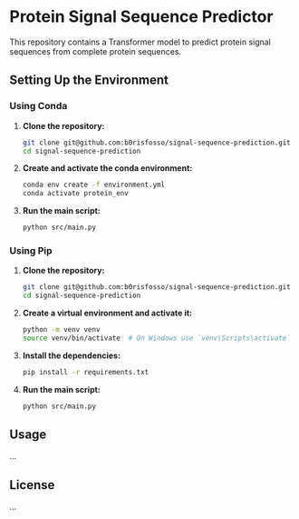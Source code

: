 # Protein Signal Sequence Predictor

This repository contains a Transformer model to predict protein signal sequences from complete protein sequences.

## Setting Up the Environment

### Using Conda

1. **Clone the repository:**

    ```bash
    git clone git@github.com:b0risfosso/signal-sequence-prediction.git
    cd signal-sequence-prediction
    ```

2. **Create and activate the conda environment:**

    ```bash
    conda env create -f environment.yml
    conda activate protein_env
    ```

3. **Run the main script:**

    ```bash
    python src/main.py
    ```

### Using Pip

1. **Clone the repository:**

    ```bash
    git clone git@github.com:b0risfosso/signal-sequence-prediction.git
    cd signal-sequence-prediction
    ```

2. **Create a virtual environment and activate it:**

    ```bash
    python -m venv venv
    source venv/bin/activate  # On Windows use `venv\Scripts\activate`
    ```

3. **Install the dependencies:**

    ```bash
    pip install -r requirements.txt
    ```

4. **Run the main script:**

    ```bash
    python src/main.py
    ```

## Usage

...

## License

...
